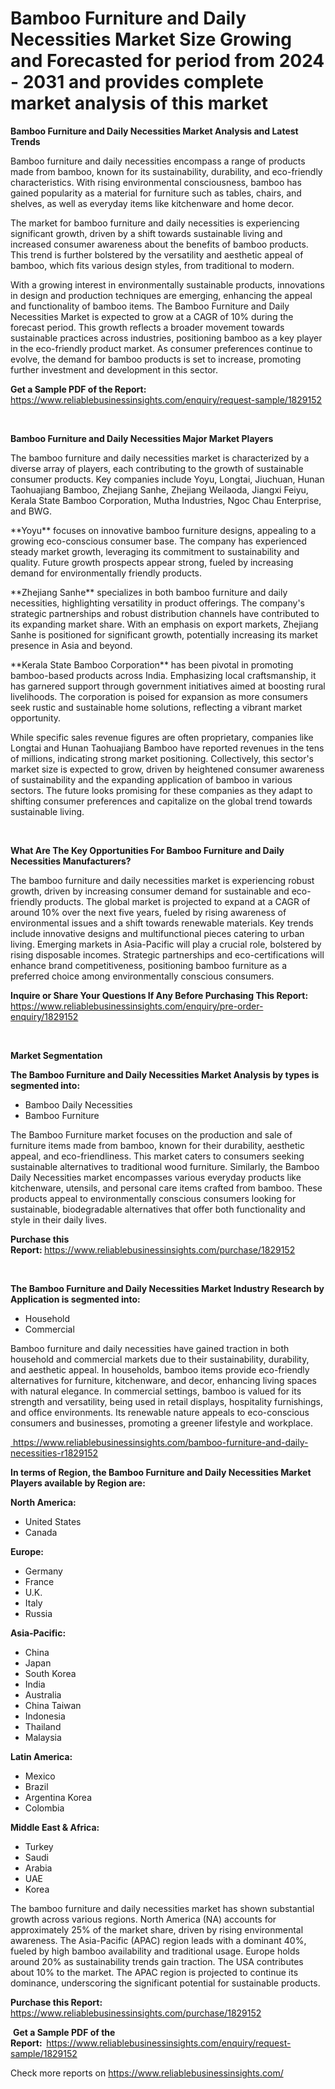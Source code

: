 <p><h1>Bamboo Furniture and Daily Necessities Market Size Growing and Forecasted for period from 2024 - 2031 and provides complete market analysis of this market</h1></p><p><strong>Bamboo Furniture and Daily Necessities Market Analysis and Latest Trends</strong></p>
<p><p>Bamboo furniture and daily necessities encompass a range of products made from bamboo, known for its sustainability, durability, and eco-friendly characteristics. With rising environmental consciousness, bamboo has gained popularity as a material for furniture such as tables, chairs, and shelves, as well as everyday items like kitchenware and home decor. </p><p>The market for bamboo furniture and daily necessities is experiencing significant growth, driven by a shift towards sustainable living and increased consumer awareness about the benefits of bamboo products. This trend is further bolstered by the versatility and aesthetic appeal of bamboo, which fits various design styles, from traditional to modern. </p><p>With a growing interest in environmentally sustainable products, innovations in design and production techniques are emerging, enhancing the appeal and functionality of bamboo items. The Bamboo Furniture and Daily Necessities Market is expected to grow at a CAGR of 10% during the forecast period. This growth reflects a broader movement towards sustainable practices across industries, positioning bamboo as a key player in the eco-friendly product market. As consumer preferences continue to evolve, the demand for bamboo products is set to increase, promoting further investment and development in this sector.</p></p>
<p><strong>Get a Sample PDF of the Report:&nbsp;</strong> <a href="https://www.reliablebusinessinsights.com/enquiry/request-sample/1829152?utm_campaign=1873&utm_medium=2&utm_source=Github&utm_content=ia&utm_term=30122024&utm_id=bamboo-furniture-and-daily-necessities">https://www.reliablebusinessinsights.com/enquiry/request-sample/1829152</a></p>
<p>&nbsp;</p>
<p><strong>Bamboo Furniture and Daily Necessities Major Market Players</strong></p>
<p><p>The bamboo furniture and daily necessities market is characterized by a diverse array of players, each contributing to the growth of sustainable consumer products. Key companies include Yoyu, Longtai, Jiuchuan, Hunan Taohuajiang Bamboo, Zhejiang Sanhe, Zhejiang Weilaoda, Jiangxi Feiyu, Kerala State Bamboo Corporation, Mutha Industries, Ngoc Chau Enterprise, and BWG.</p><p>**Yoyu** focuses on innovative bamboo furniture designs, appealing to a growing eco-conscious consumer base. The company has experienced steady market growth, leveraging its commitment to sustainability and quality. Future growth prospects appear strong, fueled by increasing demand for environmentally friendly products.</p><p>**Zhejiang Sanhe** specializes in both bamboo furniture and daily necessities, highlighting versatility in product offerings. The company's strategic partnerships and robust distribution channels have contributed to its expanding market share. With an emphasis on export markets, Zhejiang Sanhe is positioned for significant growth, potentially increasing its market presence in Asia and beyond.</p><p>**Kerala State Bamboo Corporation** has been pivotal in promoting bamboo-based products across India. Emphasizing local craftsmanship, it has garnered support through government initiatives aimed at boosting rural livelihoods. The corporation is poised for expansion as more consumers seek rustic and sustainable home solutions, reflecting a vibrant market opportunity.</p><p>While specific sales revenue figures are often proprietary, companies like Longtai and Hunan Taohuajiang Bamboo have reported revenues in the tens of millions, indicating strong market positioning. Collectively, this sector's market size is expected to grow, driven by heightened consumer awareness of sustainability and the expanding application of bamboo in various sectors. The future looks promising for these companies as they adapt to shifting consumer preferences and capitalize on the global trend towards sustainable living.</p></p>
<p>&nbsp;</p>
<p><strong>What Are The Key Opportunities For Bamboo Furniture and Daily Necessities Manufacturers?</strong></p>
<p><p>The bamboo furniture and daily necessities market is experiencing robust growth, driven by increasing consumer demand for sustainable and eco-friendly products. The global market is projected to expand at a CAGR of around 10% over the next five years, fueled by rising awareness of environmental issues and a shift towards renewable materials. Key trends include innovative designs and multifunctional pieces catering to urban living. Emerging markets in Asia-Pacific will play a crucial role, bolstered by rising disposable incomes. Strategic partnerships and eco-certifications will enhance brand competitiveness, positioning bamboo furniture as a preferred choice among environmentally conscious consumers.</p></p>
<p><strong>Inquire or Share Your Questions If Any Before Purchasing This Report:</strong> <a href="https://www.reliablebusinessinsights.com/enquiry/pre-order-enquiry/1829152?utm_campaign=1873&utm_medium=2&utm_source=Github&utm_content=ia&utm_term=30122024&utm_id=bamboo-furniture-and-daily-necessities">https://www.reliablebusinessinsights.com/enquiry/pre-order-enquiry/1829152</a></p>
<p>&nbsp;</p>
<p><strong>Market Segmentation</strong></p>
<p><strong>The Bamboo Furniture and Daily Necessities Market Analysis by types is segmented into:</strong></p>
<p><ul><li>Bamboo Daily Necessities</li><li>Bamboo Furniture</li></ul></p>
<p><p>The Bamboo Furniture market focuses on the production and sale of furniture items made from bamboo, known for their durability, aesthetic appeal, and eco-friendliness. This market caters to consumers seeking sustainable alternatives to traditional wood furniture. Similarly, the Bamboo Daily Necessities market encompasses various everyday products like kitchenware, utensils, and personal care items crafted from bamboo. These products appeal to environmentally conscious consumers looking for sustainable, biodegradable alternatives that offer both functionality and style in their daily lives.</p></p>
<p><strong>Purchase this Report:&nbsp;</strong><a href="https://www.reliablebusinessinsights.com/purchase/1829152?utm_campaign=1873&utm_medium=2&utm_source=Github&utm_content=ia&utm_term=30122024&utm_id=bamboo-furniture-and-daily-necessities">https://www.reliablebusinessinsights.com/purchase/1829152</a></p>
<p>&nbsp;</p>
<p><strong>The Bamboo Furniture and Daily Necessities Market Industry Research by Application is segmented into:</strong></p>
<p><ul><li>Household</li><li>Commercial</li></ul></p>
<p><p>Bamboo furniture and daily necessities have gained traction in both household and commercial markets due to their sustainability, durability, and aesthetic appeal. In households, bamboo items provide eco-friendly alternatives for furniture, kitchenware, and decor, enhancing living spaces with natural elegance. In commercial settings, bamboo is valued for its strength and versatility, being used in retail displays, hospitality furnishings, and office environments. Its renewable nature appeals to eco-conscious consumers and businesses, promoting a greener lifestyle and workplace.</p></p>
<p><a href="https://www.reliablebusinessinsights.com/bamboo-furniture-and-daily-necessities-r1829152?utm_campaign=1873&utm_medium=2&utm_source=Github&utm_content=ia&utm_term=30122024&utm_id=bamboo-furniture-and-daily-necessities">&nbsp;https://www.reliablebusinessinsights.com/bamboo-furniture-and-daily-necessities-r1829152</a></p>
<p><strong>In terms of Region, the Bamboo Furniture and Daily Necessities Market Players available by Region are:</strong></p>
<p>
    <p> <strong> North America: </strong>
        <ul>
            <li>United States</li>
            <li>Canada</li>
        </ul>
        </p> 
    <p> <strong> Europe: </strong>
        <ul>
            <li>Germany</li>
            <li>France</li>
            <li>U.K.</li>
            <li>Italy</li>
            <li>Russia</li>
        </ul>
        </p> 
    <p> <strong> Asia-Pacific: </strong>
        <ul>
            <li>China</li>
            <li>Japan</li>
            <li>South Korea</li>
            <li>India</li>
            <li>Australia</li>
            <li>China Taiwan</li>
            <li>Indonesia</li>
            <li>Thailand</li>
            <li>Malaysia</li>
        </ul>
        </p> 
    <p> <strong> Latin America: </strong>
        <ul>
            <li>Mexico</li>
            <li>Brazil</li>
            <li>Argentina Korea</li>
            <li>Colombia</li>
        </ul>
        </p> 
    <p> <strong> Middle East & Africa: </strong>
        <ul>
            <li>Turkey</li>
            <li>Saudi</li>
            <li>Arabia</li>
            <li>UAE</li>
            <li>Korea</li>
        </ul>
    </p>
    </p>
<p><p>The bamboo furniture and daily necessities market has shown substantial growth across various regions. North America (NA) accounts for approximately 25% of the market share, driven by rising environmental awareness. The Asia-Pacific (APAC) region leads with a dominant 40%, fueled by high bamboo availability and traditional usage. Europe holds around 20% as sustainability trends gain traction. The USA contributes about 10% to the market. The APAC region is projected to continue its dominance, underscoring the significant potential for sustainable products.</p></p>
<p><strong>Purchase this Report: </strong><a href="https://www.reliablebusinessinsights.com/purchase/1829152?utm_campaign=1873&utm_medium=2&utm_source=Github&utm_content=ia&utm_term=30122024&utm_id=bamboo-furniture-and-daily-necessities">https://www.reliablebusinessinsights.com/purchase/1829152</a></p>
<p>&nbsp;<strong>Get a Sample PDF of the Report:&nbsp;&nbsp;</strong><a href="https://www.reliablebusinessinsights.com/enquiry/request-sample/1829152?utm_campaign=1873&utm_medium=2&utm_source=Github&utm_content=ia&utm_term=30122024&utm_id=bamboo-furniture-and-daily-necessities">https://www.reliablebusinessinsights.com/enquiry/request-sample/1829152</a></p>
<p><strong></strong></p>
<p>Check more reports on <a href="https://www.reliablebusinessinsights.com/?utm_campaign=1873&utm_medium=2&utm_source=Github&utm_content=ia&utm_term=30122024&utm_id=bamboo-furniture-and-daily-necessities">https://www.reliablebusinessinsights.com/</a></p>